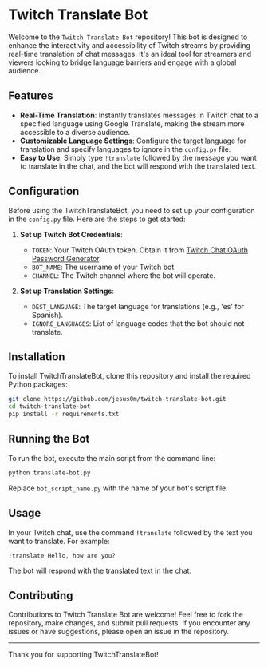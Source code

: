 
# Twitch Translate Bot

Welcome to the `Twitch Translate Bot` repository! This bot is designed to enhance the interactivity and accessibility of Twitch streams by providing real-time translation of chat messages. It's an ideal tool for streamers and viewers looking to bridge language barriers and engage with a global audience.

## Features

- **Real-Time Translation**: Instantly translates messages in Twitch chat to a specified language using Google Translate, making the stream more accessible to a diverse audience.
- **Customizable Language Settings**: Configure the target language for translation and specify languages to ignore in the `config.py` file.
- **Easy to Use**: Simply type `!translate` followed by the message you want to translate in the chat, and the bot will respond with the translated text.

## Configuration

Before using the TwitchTranslateBot, you need to set up your configuration in the `config.py` file. Here are the steps to get started:

1. **Set up Twitch Bot Credentials**:
    - `TOKEN`: Your Twitch OAuth token. Obtain it from [Twitch Chat OAuth Password Generator](https://twitchapps.com/tmi/).
    - `BOT_NAME`: The username of your Twitch bot.
    - `CHANNEL`: The Twitch channel where the bot will operate.

2. **Set up Translation Settings**:
    - `DEST_LANGUAGE`: The target language for translations (e.g., 'es' for Spanish).
    - `IGNORE_LANGUAGES`: List of language codes that the bot should not translate.

## Installation

To install TwitchTranslateBot, clone this repository and install the required Python packages:

```bash
git clone https://github.com/jesus0m/twitch-translate-bot.git
cd twitch-translate-bot
pip install -r requirements.txt
```

## Running the Bot

To run the bot, execute the main script from the command line:

```bash
python translate-bot.py
```

Replace `bot_script_name.py` with the name of your bot's script file.

## Usage

In your Twitch chat, use the command `!translate` followed by the text you want to translate. For example:

```
!translate Hello, how are you?
```

The bot will respond with the translated text in the chat.

## Contributing

Contributions to Twitch Translate Bot are welcome! Feel free to fork the repository, make changes, and submit pull requests. If you encounter any issues or have suggestions, please open an issue in the repository.

---

Thank you for supporting TwitchTranslateBot!
